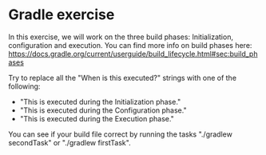 # Gradle exercise

In this exercise, we will work on the three build phases: Initialization, configuration and execution. 
You can find more info on build phases here: https://docs.gradle.org/current/userguide/build_lifecycle.html#sec:build_phases

Try to replace all the "When is this executed?" strings with one of the following:
* "This is executed during the Initialization phase."
* "This is executed during the Configuration phase."
* "This is executed during the Execution phase."

You can see if your build file correct by running the tasks "./gradlew secondTask" or "./gradlew firstTask".
